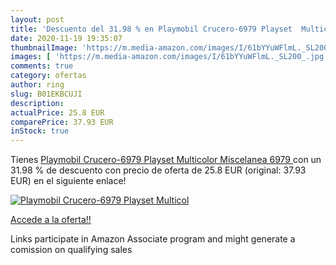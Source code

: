 ```yaml
---
layout: post
title: 'Descuento del 31.98 % en Playmobil Crucero-6979 Playset  Multicol'
date: 2020-11-19 19:35:07
thumbnailImage: 'https://m.media-amazon.com/images/I/61bYYuWFlmL._SL200_.jpg'
images: [ 'https://m.media-amazon.com/images/I/61bYYuWFlmL._SL200_.jpg' ]
comments: true
category: ofertas
author: ring
slug: B01EKBCUJI
description:
actualPrice: 25.8 EUR
comparePrice: 37.93 EUR
inStock: true
---
```


Tienes [Playmobil Crucero-6979 Playset  Multicolor  Miscelanea  6979 ](https://www.amazon.es/dp/B01EKBCUJI/?tag=tolees-21) con un 31.98 % de descuento con precio de oferta de 25.8 EUR (original: 37.93 EUR) en el siguiente enlace!

[![Playmobil Crucero-6979 Playset  Multicol](https://m.media-amazon.com/images/I/61bYYuWFlmL._SL200_.jpg)](https://www.amazon.es/dp/B01EKBCUJI/?tag=tolees-21)

[Accede a la oferta!!](https://www.amazon.es/dp/B01EKBCUJI/?tag=tolees-21)

Links participate in Amazon Associate program and might generate a comission on qualifying sales


